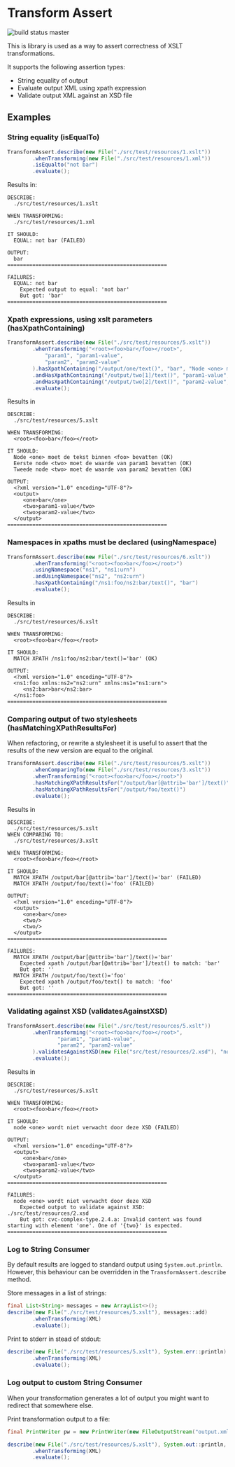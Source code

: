 # Transform Assert

![build status master](https://travis-ci.org/renevanderark/transform-assert.svg?branch=master)

This is library is used as a way to assert correctness of XSLT transformations.

It supports the following assertion types:

- String equality of output
- Evaluate output XML using xpath expression
- Validate output XML against an XSD file



## Examples

### String equality (isEqualTo)

```java
TransformAssert.describe(new File("./src/test/resources/1.xslt"))
        .whenTransforming(new File("./src/test/resources/1.xml"))
        .isEqualto("not bar")
        .evaluate();
```

Results in:

```
DESCRIBE:
  ./src/test/resources/1.xslt

WHEN TRANSFORMING:
  ./src/test/resources/1.xml

IT SHOULD:
  EQUAL: not bar (FAILED)

OUTPUT:
  bar
===================================================

FAILURES:
  EQUAL: not bar
    Expected output to equal: 'not bar'
    But got: 'bar'
===================================================
```

### Xpath expressions, using xslt parameters (hasXpathContaining)

```java
TransformAssert.describe(new File("./src/test/resources/5.xslt"))
        .whenTransforming("<root><foo>bar</foo></root>",
            "param1", "param1-value",
            "param2", "param2-value"
        ).hasXpathContaining("/output/one/text()", "bar", "Node <one> moet de tekst binnen <foo> bevatten")
        .andHasXpathContaining("/output/two[1]/text()", "param1-value", "Eerste node <two> moet de waarde van param1 bevatten")
        .andHasXpathContaining("/output/two[2]/text()", "param2-value", "Tweede node <two> moet de waarde van param2 bevatten")
        .evaluate();
```

Results in

```
DESCRIBE:
  ./src/test/resources/5.xslt

WHEN TRANSFORMING:
  <root><foo>bar</foo></root>

IT SHOULD:
  Node <one> moet de tekst binnen <foo> bevatten (OK)
  Eerste node <two> moet de waarde van param1 bevatten (OK)
  Tweede node <two> moet de waarde van param2 bevatten (OK)

OUTPUT:
  <?xml version="1.0" encoding="UTF-8"?>
  <output>
     <one>bar</one>
     <two>param1-value</two>
     <two>param2-value</two>
  </output>
===================================================
```


### Namespaces in xpaths must be declared (usingNamespace)

```java
TransformAssert.describe(new File("./src/test/resources/6.xslt"))
        .whenTransforming("<root><foo>bar</foo></root>")
        .usingNamespace("ns1", "ns1:urn")
        .andUsingNamespace("ns2", "ns2:urn")
        .hasXpathContaining("/ns1:foo/ns2:bar/text()", "bar")
        .evaluate();
```

Results in

```
DESCRIBE:
  ./src/test/resources/6.xslt

WHEN TRANSFORMING:
  <root><foo>bar</foo></root>

IT SHOULD:
  MATCH XPATH /ns1:foo/ns2:bar/text()='bar' (OK)

OUTPUT:
  <?xml version="1.0" encoding="UTF-8"?>
  <ns1:foo xmlns:ns2="ns2:urn" xmlns:ns1="ns1:urn">
     <ns2:bar>bar</ns2:bar>
  </ns1:foo>
===================================================
```

### Comparing output of two stylesheets (hasMatchingXPathResultsFor)

When refactoring, or rewrite a stylesheet it is useful to assert that the results of the
new version are equal to the original. 

```java
TransformAssert.describe(new File("./src/test/resources/5.xslt"))
        .whenComparingTo(new File("./src/test/resources/3.xslt"))
        .whenTransforming("<root><foo>bar</foo></root>")
        .hasMatchingXPathResultsFor("/output/bar[@attrib='bar']/text()")
        .hasMatchingXPathResultsFor("/output/foo/text()")
        .evaluate();
```

Results in

```
DESCRIBE:
  ./src/test/resources/5.xslt
WHEN COMPARING TO:
  ./src/test/resources/3.xslt
  
WHEN TRANSFORMING:
  <root><foo>bar</foo></root>

IT SHOULD:
  MATCH XPATH /output/bar[@attrib='bar']/text()='bar' (FAILED)
  MATCH XPATH /output/foo/text()='foo' (FAILED)

OUTPUT:
  <?xml version="1.0" encoding="UTF-8"?>
  <output>
     <one>bar</one>
     <two/>
     <two/>
  </output>
===================================================

FAILURES:
  MATCH XPATH /output/bar[@attrib='bar']/text()='bar'
    Expected xpath /output/bar[@attrib='bar']/text() to match: 'bar'
    But got: ''
  MATCH XPATH /output/foo/text()='foo'
    Expected xpath /output/foo/text() to match: 'foo'
    But got: ''
===================================================
```

### Validating against XSD (validatesAgainstXSD)

```java
TransformAssert.describe(new File("./src/test/resources/5.xslt"))
        .whenTransforming("<root><foo>bar</foo></root>",
                "param1", "param1-value",
                "param2", "param2-value"
        ).validatesAgainstXSD(new File("src/test/resources/2.xsd"), "node <one> wordt niet verwacht door deze XSD")
        .evaluate();
```

Results in

```
DESCRIBE:
  ./src/test/resources/5.xslt

WHEN TRANSFORMING:
  <root><foo>bar</foo></root>

IT SHOULD:
  node <one> wordt niet verwacht door deze XSD (FAILED)

OUTPUT:
  <?xml version="1.0" encoding="UTF-8"?>
  <output>
     <one>bar</one>
     <two>param1-value</two>
     <two>param2-value</two>
  </output>
===================================================

FAILURES:
  node <one> wordt niet verwacht door deze XSD
    Expected output to validate against XSD: ./src/test/resources/2.xsd
    But got: cvc-complex-type.2.4.a: Invalid content was found starting with element 'one'. One of '{two}' is expected.
===================================================
```

### Log to String Consumer

By default results are logged to standard output using ```System.out.println```. 
However, this behaviour can be overridden in the ```TransformAssert.describe``` method.

Store messages in a list of strings:

```java
final List<String> messages = new ArrayList<>();
describe(new File("./src/test/resources/5.xslt"), messages::add)
        .whenTransforming(XML)
        .evaluate();
```

Print to stderr in stead of stdout:

```java
describe(new File("./src/test/resources/5.xslt"), System.err::println)
        .whenTransforming(XML)
        .evaluate();
```

### Log output to custom String Consumer

When your transformation generates a lot of output you might want to redirect that somewhere else.

Print transformation output to a file:

```java
final PrintWriter pw = new PrintWriter(new FileOutputStream("output.xml"));

describe(new File("./src/test/resources/5.xslt"), System.out::println, pw::println)
        .whenTransforming(XML)
        .evaluate();
``` 

